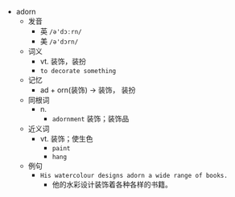 - adorn
  - 发音
    - 英 `/ə'dɔːrn/`
    - 美 `/ə'dɔrn/`
  - 词义
    - vt. 装饰，装扮
    - `to decorate something`
  - 记忆
    - ad + orn(装饰) → 装饰， 装扮
  - 同根词
    - n.
      - `adornment` 装饰；装饰品
  - 近义词
    - vt. 装饰；使生色
      - `paint`
      - `hang`
  - 例句
    - `His watercolour designs adorn a wide range of books.`
      - 他的水彩设计装饰着各种各样的书籍。

